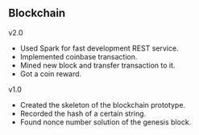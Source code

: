 ## Blockchain

v2.0
- Used Spark for fast development REST service.
- Implemented coinbase transaction.
- Mined new block and transfer transaction to it.
- Got a coin reward. 

v1.0
- Created the skeleton of the blockchain prototype.
- Recorded the hash of a certain string.
- Found nonce number solution of the genesis block.
